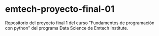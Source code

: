 # emtech-proyecto-final-01
Repositorio del proyecto final 1 del curso "Fundamentos de programación con python" del programa Data Science de Emtech Institute.
